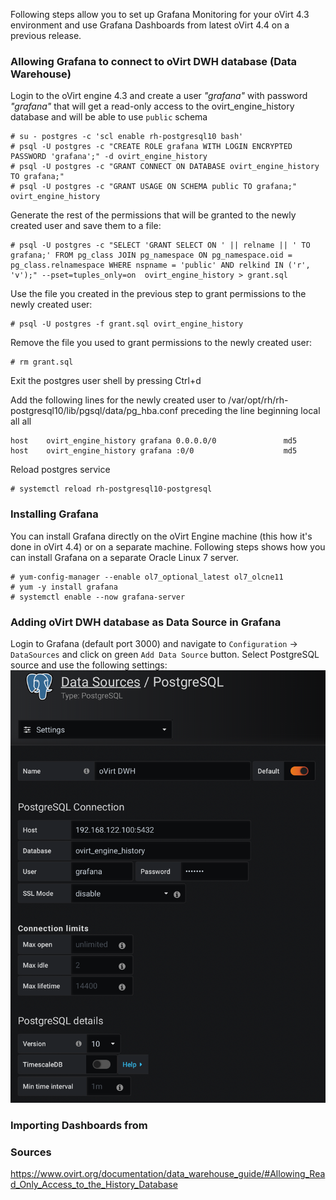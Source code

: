 Following steps allow you to set up Grafana Monitoring for your oVirt 4.3 environment and use Grafana Dashboards from latest oVirt 4.4 on a previous release.

### Allowing Grafana to connect to oVirt DWH database (Data Warehouse)
Login to the oVirt engine 4.3 and create a user *"grafana"* with password *"grafana"* that will get a read-only access to the ovirt_engine_history database and will be able to use `public` schema
```
# su - postgres -c 'scl enable rh-postgresql10 bash'
# psql -U postgres -c "CREATE ROLE grafana WITH LOGIN ENCRYPTED PASSWORD 'grafana';" -d ovirt_engine_history
# psql -U postgres -c "GRANT CONNECT ON DATABASE ovirt_engine_history TO grafana;"
# psql -U postgres -c "GRANT USAGE ON SCHEMA public TO grafana;" ovirt_engine_history
```

Generate the rest of the permissions that will be granted to the newly created user and save them to a file:
```
# psql -U postgres -c "SELECT 'GRANT SELECT ON ' || relname || ' TO grafana;' FROM pg_class JOIN pg_namespace ON pg_namespace.oid = pg_class.relnamespace WHERE nspname = 'public' AND relkind IN ('r', 'v');" --pset=tuples_only=on  ovirt_engine_history > grant.sql
```
Use the file you created in the previous step to grant permissions to the newly created user:
```
# psql -U postgres -f grant.sql ovirt_engine_history
```
Remove the file you used to grant permissions to the newly created user:
```
# rm grant.sql
```
Exit the postgres user shell by pressing Ctrl+d

Add the following lines for the newly created user to /var/opt/rh/rh-postgresql10/lib/pgsql/data/pg_hba.conf preceding the line beginning local all all
```
host    ovirt_engine_history grafana 0.0.0.0/0               md5
host    ovirt_engine_history grafana :0/0                    md5
```

Reload postgres service
```
# systemctl reload rh-postgresql10-postgresql
```
### Installing Grafana
You can install Grafana directly on the oVirt Engine machine (this how it's done in oVirt 4.4) or on a separate machine. Following steps shows how you can install Grafana on a separate Oracle Linux 7 server. 
```
# yum-config-manager --enable ol7_optional_latest ol7_olcne11
# yum -y install grafana
# systemctl enable --now grafana-server
```
### Adding oVirt DWH database as Data Source in Grafana
Login to Grafana (default port 3000) and navigate to `Configuration` -> `DataSources` and click on green `Add Data Source` button. Select PostgreSQL source and use the following settings:
![Grafana Data Source](/images/ovirt-dwh-datasource.png)

### Importing Dashboards from

### Sources
https://www.ovirt.org/documentation/data_warehouse_guide/#Allowing_Read_Only_Access_to_the_History_Database

